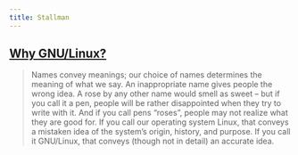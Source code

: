 ```yaml
---
title: Stallman
---
```


## [Why GNU/Linux?]

> Names convey meanings; our choice of names determines the meaning of what we say.
> An inappropriate name gives people the wrong idea.  A rose by any other name
> would smell as sweet – but if you call it a pen, people will be rather disappointed
> when they try to write with it.  And if you call pens “roses”, people may not realize
> what they are good for.  If you call our operating system Linux, that conveys a
> mistaken idea of the system’s origin, history, and purpose.  If you call it GNU/Linux,
> that conveys (though not in detail) an accurate idea.

[Why GNU/Linux?]: https://gnu.org/gnu/why-gnu-linux
